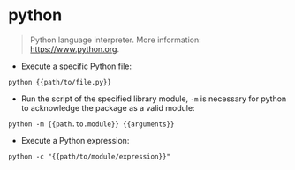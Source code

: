 # python

> Python language interpreter.
> More information: <https://www.python.org>.

- Execute a specific Python file:

`python {{path/to/file.py}}`

- Run the script of the specified library module, `-m` is necessary for python to acknowledge the package as a valid module:

`python -m {{path.to.module}} {{arguments}}`

- Execute a Python expression:

`python -c "{{path/to/module/expression}}"`
